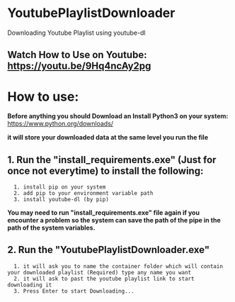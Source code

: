 # YoutubePlaylistDownloader
Downloading Youtube Playlist using youtube-dl

## Watch How to Use on Youtube: https://youtu.be/9Hq4ncAy2pg

# **How to use**:
**Before anything you should Download an Install Python3 on your system:**
https://www.python.org/downloads/ 

**it will store your downloaded data at the same level you run the file**

## 1. Run the "install_requirements.exe" (Just for once not everytime) to install the following:
      1. install pip on your system
      2. add pip to your environment variable path
      3. install youtube-dl (by pip)
**You may need to run "install_requirements.exe" file again if you encounter a problem so the system can save the path of the pipe in the path of the system variables.**

## 2. Run the "YoutubePlaylistDownloader.exe"
      1. it will ask you to name the container folder which will contain your downloaded playlist (Required) type any name you want
      2. it will ask to past the youtube playlist link to start downloading it
      3. Press Enter to start Downloading...
